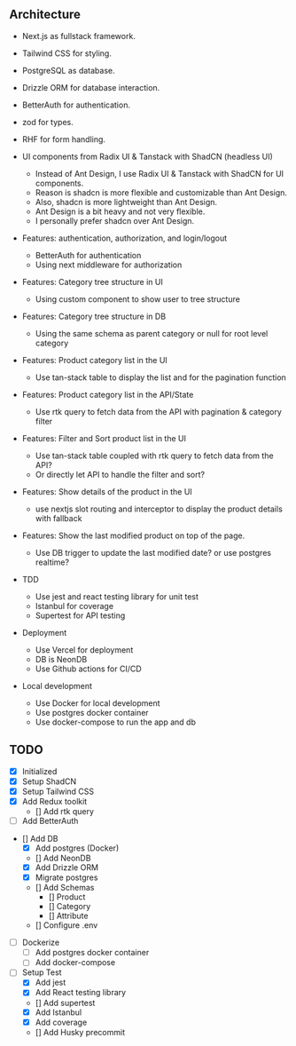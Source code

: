 ## Architecture

- Next.js as fullstack framework.
- Tailwind CSS for styling.
- PostgreSQL as database.
- Drizzle ORM for database interaction.
- BetterAuth for authentication.
- zod for types.
- RHF for form handling.
- UI components from Radix UI & Tanstack with ShadCN (headless UI)
  - Instead of Ant Design, I use Radix UI & Tanstack with ShadCN for UI components.
  - Reason is shadcn is more flexible and customizable than Ant Design.
  - Also, shadcn is more lightweight than Ant Design.
  - Ant Design is a bit heavy and not very flexible.
  - I personally prefer shadcn over Ant Design.
- Features: authentication, authorization, and login/logout
  - BetterAuth for authentication
  - Using next middleware for authorization
- Features: Category tree structure in UI
  - Using custom component to show user to tree structure
- Features: Category tree structure in DB
  - Using the same schema as parent category or null for root level category
- Features: Product category list in the UI
  - Use tan-stack table to display the list and for the pagination function
- Features: Product category list in the API/State
  - Use rtk query to fetch data from the API with pagination & category filter
- Features: Filter and Sort product list in the UI
  - Use tan-stack table coupled with rtk query to fetch data from the API?
  - Or directly let API to handle the filter and sort?
- Features: Show details of the product in the UI
  - use nextjs slot routing and interceptor to display the product details with fallback
- Features: Show the last modified product on top of the page.

  - Use DB trigger to update the last modified date? or use postgres realtime?

- TDD

  - Use jest and react testing library for unit test
  - Istanbul for coverage
  - Supertest for API testing

- Deployment

  - Use Vercel for deployment
  - DB is NeonDB
  - Use Github actions for CI/CD

- Local development
  - Use Docker for local development
  - Use postgres docker container
  - Use docker-compose to run the app and db

## TODO

- [x] Initialized
- [x] Setup ShadCN
- [x] Setup Tailwind CSS
- [x] Add Redux toolkit
  - [] Add rtk query
- [ ] Add BetterAuth
- [] Add DB
  - [x] Add postgres (Docker)
  - [] Add NeonDB
  - [x] Add Drizzle ORM
  - [x] Migrate postgres
  - [] Add Schemas
    - [] Product
    - [] Category
    - [] Attribute
  - [] Configure .env
- [ ] Dockerize
  - [ ] Add postgres docker container
  - [ ] Add docker-compose
- [ ] Setup Test
  - [x] Add jest
  - [x] Add React testing library
  - [] Add supertest
  - [x] Add Istanbul
  - [x] Add coverage
  - [] Add Husky precommit
